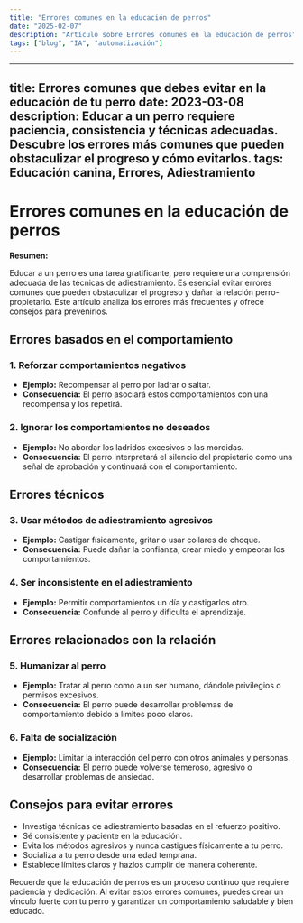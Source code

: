 ```yaml
---
title: "Errores comunes en la educación de perros"
date: "2025-02-07"
description: "Artículo sobre Errores comunes en la educación de perros"
tags: ["blog", "IA", "automatización"]
---
```


---
title: Errores comunes que debes evitar en la educación de tu perro
date: 2023-03-08
description: Educar a un perro requiere paciencia, consistencia y técnicas adecuadas. Descubre los errores más comunes que pueden obstaculizar el progreso y cómo evitarlos.
tags: Educación canina, Errores, Adiestramiento
---

# Errores comunes en la educación de perros

**Resumen:**

Educar a un perro es una tarea gratificante, pero requiere una comprensión adecuada de las técnicas de adiestramiento. Es esencial evitar errores comunes que pueden obstaculizar el progreso y dañar la relación perro-propietario. Este artículo analiza los errores más frecuentes y ofrece consejos para prevenirlos.

## Errores basados ​​en el comportamiento

### 1. Reforzar comportamientos negativos

* **Ejemplo:** Recompensar al perro por ladrar o saltar.
* **Consecuencia:** El perro asociará estos comportamientos con una recompensa y los repetirá.

### 2. Ignorar los comportamientos no deseados

* **Ejemplo:** No abordar los ladridos excesivos o las mordidas.
* **Consecuencia:** El perro interpretará el silencio del propietario como una señal de aprobación y continuará con el comportamiento.

## Errores técnicos

### 3. Usar métodos de adiestramiento agresivos

* **Ejemplo:** Castigar físicamente, gritar o usar collares de choque.
* **Consecuencia:** Puede dañar la confianza, crear miedo y empeorar los comportamientos.

### 4. Ser inconsistente en el adiestramiento

* **Ejemplo:** Permitir comportamientos un día y castigarlos otro.
* **Consecuencia:** Confunde al perro y dificulta el aprendizaje.

## Errores relacionados con la relación

### 5. Humanizar al perro

* **Ejemplo:** Tratar al perro como a un ser humano, dándole privilegios o permisos excesivos.
* **Consecuencia:** El perro puede desarrollar problemas de comportamiento debido a límites poco claros.

### 6. Falta de socialización

* **Ejemplo:** Limitar la interacción del perro con otros animales y personas.
* **Consecuencia:** El perro puede volverse temeroso, agresivo o desarrollar problemas de ansiedad.

## Consejos para evitar errores

* Investiga técnicas de adiestramiento basadas en el refuerzo positivo.
* Sé consistente y paciente en la educación.
* Evita los métodos agresivos y nunca castigues físicamente a tu perro.
* Socializa a tu perro desde una edad temprana.
* Establece límites claros y hazlos cumplir de manera coherente.

Recuerde que la educación de perros es un proceso continuo que requiere paciencia y dedicación. Al evitar estos errores comunes, puedes crear un vínculo fuerte con tu perro y garantizar un comportamiento saludable y bien educado.